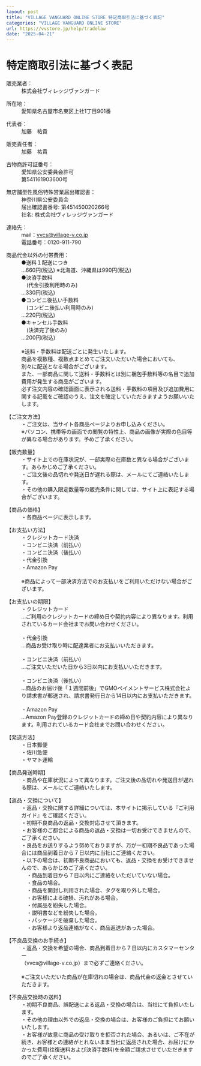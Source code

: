 ```yaml
---
layout: post
title: "VILLAGE VANGUARD ONLINE STORE 特定商取引法に基づく表記"
categories: "VILLAGE VANGUARD ONLINE STORE"
url: https://vvstore.jp/help/tradelaw
date: "2025-04-21"
---
```


<div class="ec-layoutRole__contents">


<div class="ec-layoutRole__main">

<div class="ec-role">
<div class="ec-pageHeader">
<h1> 特定商取引法に基づく表記</h1>
</div>
<div class="ec-off1Grid">
<div class="ec-off1Grid__cell">
<div class="ec-borderedDefs">
<dl>
<dt>
<label class="ec-label">販売業者：</label>
</dt>
<dd>株式会社ヴィレッジヴァンガード</dd>
</dl>

<dl>
<dt>
<label class="ec-label">所在地：</label>
</dt>
<dd>愛知県名古屋市名東区上社1丁目901番</dd>
</dl>

<dl>
<dt>
<label class="ec-label">代表者：</label>
</dt>
<dd>加藤　祐貴</dd>
</dl>

<dl>
<dt>
<label class="ec-label">販売責任者：</label>
</dt>
<dd>加藤　祐貴</dd>
</dl>

<dl>
<dt>
<label class="ec-label">古物商許可証番号：</label>
</dt>
<dd>愛知県公安委員会許可
<br>第541161903600号
</dd>
</dl>

<dl>
<dt>
<label class="ec-label">無店舗型性風俗特殊営業届出確認書：</label>
</dt>
<dd>
神奈川県公安委員会<br>
届出確認書番号: 第451450020266号<br>
社名: 株式会社ヴィレッジヴァンガード
</dd>
</dl>

<dl>
<dt>
<label class="ec-label">連絡先：</label>
</dt>
<dd>mail：<a href="mailto:vvcs@village-v.co.jp">vvcs@village-v.co.jp</a>
<br>電話番号：0120-911-790
</dd>
</dl>

<dl>
<dt>
<label class="ec-label">商品代金以外の付帯費用：</label>
</dt>
<dd>●送料１配送につき
<br>…660円(税込) ※北海道、沖縄県は990円(税込)
<br>●決済手数料
<br>　(代金引換利用時のみ)
<br>…330円(税込)
<br>●コンビニ後払い手数料
<br>　(コンビニ後払い利用時のみ)
<br>…220円(税込)
<br>●キャンセル手数料
<br>　(決済完了後のみ)
<br>…200円(税込)
<br>
<br>※送料・手数料は配送ごとに発生いたします。
<br>商品を複数種、複数点まとめてご注文いただいた場合においても、
<br>別々に配送となる場合がございます。
<br>また、一部商品に関して送料・手数料とは別に梱包手数料等の名目で追加費用が発生する商品がございます。
<br>必ず注文内容の確認画面に表示される送料・手数料の項目及び追加費用に関する記載をご確認のうえ、注文を確定していただきますようお願いいたします。
</dd>
</dl>

<dl>
<dt>
<label class="ec-label">【ご注文方法】</label>
</dt>
<dd>・ご注文は、当サイト各商品ページよりお申し込みください。
<br>※パソコン、携帯等の画面での閲覧の特性上、商品の画像が実際の色目等が異なる場合があります。予めご了承ください。
</dd>
</dl>

<dl>
<dt>
<label class="ec-label">【販売数量】</label>
</dt>
<dd>・サイト上での在庫状況が、一部実際の在庫数と異なる場合がございます。あらかじめご了承ください。
<br>・ご注文後の品切れや発送日が遅れる際は、メールにてご連絡いたします。
<br>・その他の購入限定数量等の販売条件に関しては、サイト上に表記する場合がございます。
</dd>
</dl>

<dl>
<dt>
<label class="ec-label">【商品の価格】</label>
</dt>
<dd>・各商品ページに表示します。</dd>
</dl>

<dl>
<dt>
<label class="ec-label">【お支払い方法】</label>
</dt>
<dd>・クレジットカード決済
<br>・コンビニ決済（前払い）
<br>・コンビニ決済（後払い）
<br>・代金引換
<br>・Amazon Pay
<br>
<br>※商品によって一部決済方法でのお支払いをご利用いただけない場合がございます。
</dd>
</dl>

<dl>
<dt>
<label class="ec-label">【お支払いの期限】</label>
</dt>
<dd>・クレジットカード
<br>…ご利用のクレジットカードの締め日や契約内容により異なります。利用されているカード会社までお問い合わせください。
<br>
<br>・代金引換
<br>…商品お受け取り時に配達業者にお支払いいただきます。
<br>
<br>・コンビニ決済（前払い）
<br>…ご注文いただいた日から3日以内にお支払いいただきます。
<br>
<br>・コンビニ決済（後払い）
<br>…商品のお届け後「１週間前後」でGMOペイメントサービス株式会社より請求書が郵送され、請求書発行日から14日以内にお支払いただきます。
<br>
<br>・Amazon Pay
<br>…Amazon Pay登録のクレジットカードの締め日や契約内容により異なります。利用されているカード会社までお問い合わせください。
</dd>
</dl>

<dl>
<dt>
<label class="ec-label">【発送方法】</label>
</dt>
<dd>・日本郵便
<br>・佐川急便
<br>・ヤマト運輸
</dd>
</dl>

<dl>
<dt>
<label class="ec-label">【商品発送時期】</label>
</dt>
<dd>・商品や在庫状況によって異なります。ご注文後の品切れや発送日が遅れる際は、メールにてご連絡いたします。</dd>
</dl>

<dl>
<dt>
<label class="ec-label">【返品・交換について】</label>
</dt>
<dd>・返品・交換に関する詳細については、本サイトに掲示している『ご利用ガイド』をご確認ください。
<br>・初期不良商品の返品・交換対応させて頂きます。
<br>・お客様のご都合による商品の返品・交換は一切お受けできませんので、ご了承ください。
<br>・良品をお送りするよう努めておりますが、万が一初期不良品であった場合には商品到着日から７日以内に当社にご連絡ください。
<br>・以下の場合は、初期不良商品においても、返品・交換をお受けできませんので、あらかじめご了承ください。
<br> ・商品到着日から７日以内にご連絡をいただいていない場合。
<br> ・食品の場合。
<br> ・商品を開封し利用された場合、タグを取り外した場合。
<br> ・お客様による破損、汚れがある場合。
<br> ・付属品を紛失した場合。
<br> ・説明書などを紛失した場合。
<br> ・パッケージを破棄した場合。
<br> ・お客様より返品連絡がなく、商品返送があった場合。
</dd>
</dl>

<dl>
<dt>
<label class="ec-label">【不良品交換のお手続き】</label>
</dt>
<dd>・返品・交換を希望の場合、商品到着日から７日以内にカスタマーセンター
<br>（vvcs@village-v.co.jp）まで必ずご連絡ください。
<br>
<br>※ご注文いただいた商品が在庫切れの場合は、商品代金の返金とさせていただきます。
</dd>
</dl>

<dl>
<dt>
<label class="ec-label">【不良品交換時の送料】</label>
</dt>
<dd>・初期不良商品、誤配送による返品・交換の場合は、当社にて負担いたします。
<br>・その他の理由以外での返品・交換の場合は、お客様のご負担にてお願いいたします。
<br>・お客様が故意に商品の受け取りを拒否された場合、あるいは、ご不在が続き、お客様との連絡がとれないまま当社に返品された場合、お届けにかかった費用(往復送料および決済手数料)を全額ご請求させていただきますのでご了承ください。
</dd>
</dl>
</div>
</div>
</div>
</div>

<div class="ec-layoutRole__mainBottom">
<!-- ▼お知らせ(カート商品一覧下部エリア) -->

<!-- ▲お知らせ(カート商品一覧下部エリア) -->
<!-- ▼ショッピングカートPC/SP おすすめ商品の上 バナー -->

<!-- ▲ショッピングカートPC/SP おすすめ商品の上 バナー -->
<!-- ▼おすすめ商品(ナビプラス) -->

<!-- ▲おすすめ商品(ナビプラス) -->

</div>
</div>

</div>